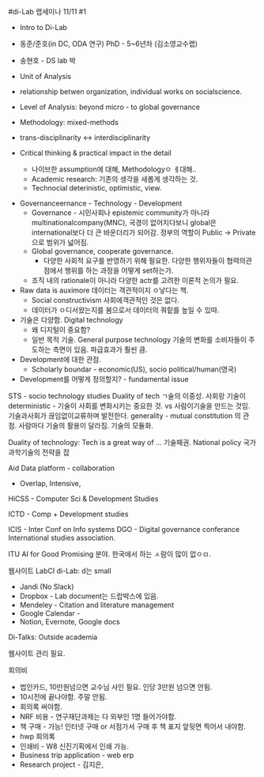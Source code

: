 #di-Lab 
랩세미나 11/11 #1
* Intro to Di-Lab
* 동준/준호(in DC, ODA 연구) PhD - 5~6년차 (김소영교수랩)
* 송현호 - DS lab 박 
* Unit of Analysis

* relationship betwen organization, individual works on socialscience. 
* Level of Analysis: beyond micro - to global governance 
* Methodology: mixed-methods
* trans-disciplinarity <-> interdisciplinarity 
* Critical thinking & practical impact in the detail 
	- 나이브한 assumption에 대해, Methodologyㅇ ㅔ대해.. 
	- Academic research: 기존의 생각을 새롭게 생각하는 것. 
	- Technocial deterinistic, optimistic, view. 
- Governanceernance - Technology - Development
	- Governance - 시민사회나 epistemic community가 아니라 multinationalcompany(MNC), 국경이 없어지다보니 global은 international보다 더 큰 바운더리가 되어감. 정부의 역할이 Public -> Private으로 범위가 넓어짐. 
	- Global governance, cooperate governance. 
		- 다양한 사회적 요구를 반영하기 위해 필요한. 다양한 행위자들이 협력의관점에서 행위를 하는 과정을 어떻게 set하는가. 
	- 조직 내의 rationale이 아니라 다양한 actr를 고려한 이론적 논의가 필요. 
- Raw data is auximore 데이터는 객관적이지 ㅇ낳다는 책. 
	- Social constructivism 사회에객관적인 것은 없다. 
	- 데이터가 ㅇ디서왔는지를 봄으로서 데이터의 쿼맅를 높일 수 있따. 
- 기술은 다양함. Digital technology 
	- 왜 디지털이 중요함? 
	- 일반 목적 기술. General purpose technology 기술의 변화를 소비자들이 주도하는 측면이 있음. 파급효과가 훨씬 큼. 
- Development에 대한 관점. 
	- Scholarly boundar - economic(US), socio political/human(영국) 
- Development를 어떻게 정의할지? - fundamental issue 

STS - socio technology studies
Duality of tech ㄱ술의 이중성. 사회랑 기술이 
deterministic - 기술이 사회를 변화시키는 중요한 것. vs 사람이기술을 만드는 것임. 기술과사회가 끊임없이교류하며 발전한다. 
generality - mutual constitution 의 관점. 사람마다 기술의 활용이 달라짐. 기술의 모듈화. 


Duality of technology: Tech is a great way of ... 기술패권. 
National policy 국가과학기술의 전략을 잡


Aid Data platform - collaboration 
- Overlap, Intensive, 

HiCSS - Computer Sci & Development Studies 

ICTD - Comp + Development studies 

ICIS - Inter Conf on Info systems 
DGO - Digital governance conferance 
International studies association. 

ITU AI for Good 
Promising 분야. 한국에서 하는 ㅅ람이 많이 없ㅇㅁ. 


웹사이트 
LabCI 
di-Lab: d는 small 


* Jandi (No Slack)
* Dropbox - Lab document는 드랍박스에 있음. 
* Mendeley  - Citation and literature management 
* Google Calendar - 
* Notion, Evernote, Google docs

Di-Talks: Outside academia 

웹사이트 관리 필요. 

회의비 
* 법인카드, 10만원넘으면 교수님 사인 필요. 인당 3만원 넘으면 안됨. 
* 10시전에 끝나야함. 주말 안됨. 
* 회의록 써야함. 
* NRF 비용 - 연구재단과제는 다 외부인 1명 들어가야함. 
* 책 구매 - 가능! 인터넷 구매 or 서점가서 구매 후 책 표지 앞뒷면 찍어서 내야함. 
* hwp 회의록 
* 인쇄비 - W8 신진기획에서 인쇄 가능. 
* Business trip application - web erp 
* Research project  - 김지은, 